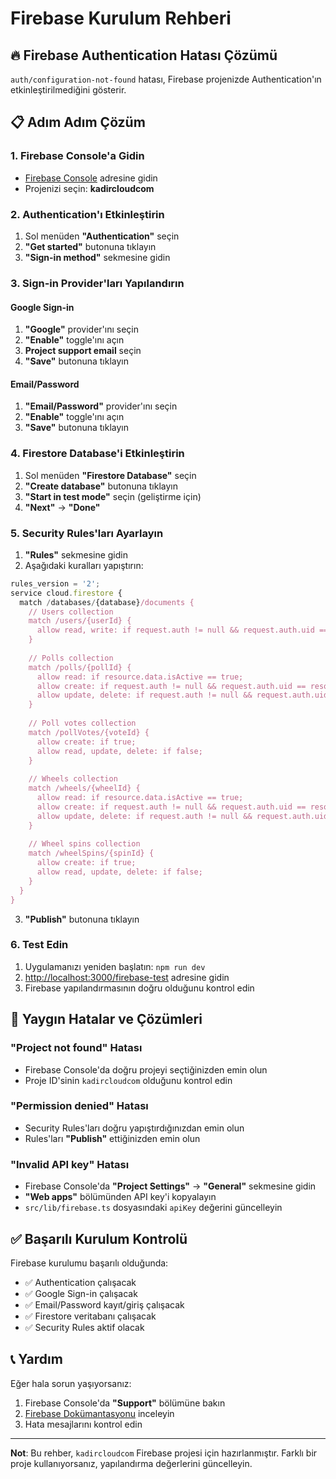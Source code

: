 # Firebase Kurulum Rehberi

## 🔥 Firebase Authentication Hatası Çözümü

`auth/configuration-not-found` hatası, Firebase projenizde Authentication'ın etkinleştirilmediğini gösterir.

## 📋 Adım Adım Çözüm

### 1. Firebase Console'a Gidin
- [Firebase Console](https://console.firebase.google.com) adresine gidin
- Projenizi seçin: **kadircloudcom**

### 2. Authentication'ı Etkinleştirin
1. Sol menüden **"Authentication"** seçin
2. **"Get started"** butonuna tıklayın
3. **"Sign-in method"** sekmesine gidin

### 3. Sign-in Provider'ları Yapılandırın

#### Google Sign-in
1. **"Google"** provider'ını seçin
2. **"Enable"** toggle'ını açın
3. **Project support email** seçin
4. **"Save"** butonuna tıklayın

#### Email/Password
1. **"Email/Password"** provider'ını seçin
2. **"Enable"** toggle'ını açın
3. **"Save"** butonuna tıklayın

### 4. Firestore Database'i Etkinleştirin
1. Sol menüden **"Firestore Database"** seçin
2. **"Create database"** butonuna tıklayın
3. **"Start in test mode"** seçin (geliştirme için)
4. **"Next"** → **"Done"**

### 5. Security Rules'ları Ayarlayın
1. **"Rules"** sekmesine gidin
2. Aşağıdaki kuralları yapıştırın:

```javascript
rules_version = '2';
service cloud.firestore {
  match /databases/{database}/documents {
    // Users collection
    match /users/{userId} {
      allow read, write: if request.auth != null && request.auth.uid == userId;
    }
    
    // Polls collection
    match /polls/{pollId} {
      allow read: if resource.data.isActive == true;
      allow create: if request.auth != null && request.auth.uid == resource.data.createdBy;
      allow update, delete: if request.auth != null && request.auth.uid == resource.data.createdBy;
    }
    
    // Poll votes collection
    match /pollVotes/{voteId} {
      allow create: if true;
      allow read, update, delete: if false;
    }
    
    // Wheels collection
    match /wheels/{wheelId} {
      allow read: if resource.data.isActive == true;
      allow create: if request.auth != null && request.auth.uid == resource.data.createdBy;
      allow update, delete: if request.auth != null && request.auth.uid == resource.data.createdBy;
    }
    
    // Wheel spins collection
    match /wheelSpins/{spinId} {
      allow create: if true;
      allow read, update, delete: if false;
    }
  }
}
```

3. **"Publish"** butonuna tıklayın

### 6. Test Edin
1. Uygulamanızı yeniden başlatın: `npm run dev`
2. [http://localhost:3000/firebase-test](http://localhost:3000/firebase-test) adresine gidin
3. Firebase yapılandırmasının doğru olduğunu kontrol edin

## 🚨 Yaygın Hatalar ve Çözümleri

### "Project not found" Hatası
- Firebase Console'da doğru projeyi seçtiğinizden emin olun
- Proje ID'sinin `kadircloudcom` olduğunu kontrol edin

### "Permission denied" Hatası
- Security Rules'ları doğru yapıştırdığınızdan emin olun
- Rules'ları **"Publish"** ettiğinizden emin olun

### "Invalid API key" Hatası
- Firebase Console'da **"Project Settings"** → **"General"** sekmesine gidin
- **"Web apps"** bölümünden API key'i kopyalayın
- `src/lib/firebase.ts` dosyasındaki `apiKey` değerini güncelleyin

## ✅ Başarılı Kurulum Kontrolü

Firebase kurulumu başarılı olduğunda:
- ✅ Authentication çalışacak
- ✅ Google Sign-in çalışacak
- ✅ Email/Password kayıt/giriş çalışacak
- ✅ Firestore veritabanı çalışacak
- ✅ Security Rules aktif olacak

## 📞 Yardım

Eğer hala sorun yaşıyorsanız:
1. Firebase Console'da **"Support"** bölümüne bakın
2. [Firebase Dokümantasyonu](https://firebase.google.com/docs) inceleyin
3. Hata mesajlarını kontrol edin

---

**Not**: Bu rehber, `kadircloudcom` Firebase projesi için hazırlanmıştır. Farklı bir proje kullanıyorsanız, yapılandırma değerlerini güncelleyin.
